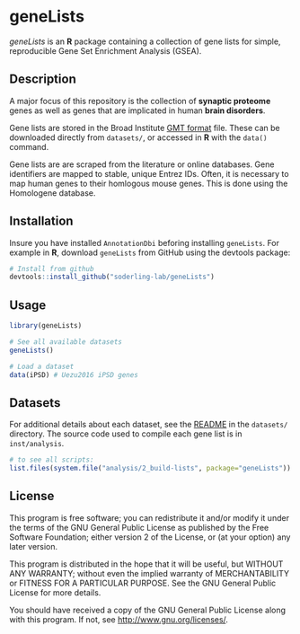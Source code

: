 # geneLists

_geneLists_ is an __R__ package containing a collection of
gene lists for simple, reproducible Gene Set Enrichment Analysis (GSEA).


## Description
A major focus of this repository is the collection of __synaptic proteome__
genes as well as genes that are implicated in human __brain disorders__.

Gene lists are stored in the Broad Institute [GMT
format](https://bit.ly/38gtRLW) file.  These can be downloaded directly from
`datasets/`, or accessed in __R__ with the `data()` command.

Gene lists are are scraped from the literature or online databases. Gene
identifiers are mapped to stable, unique Entrez IDs. Often, it is
necessary to map human genes to their homlogous mouse genes. This is done using
the Homologene database.

## Installation
Insure you have installed `AnnotationDbi` beforing installing `geneLists`.
For example in __R__, download `geneLists` from GitHub using the devtools package:

```R
# Install from github
devtools::install_github("soderling-lab/geneLists")
```

## Usage

```R
library(geneLists)

# See all available datasets
geneLists()

# Load a dataset
data(iPSD) # Uezu2016 iPSD genes

```

## Datasets
For additional details about each dataset, see the [README](./datasets/README.md)
in the `datasets/` directory. The source code used to compile each gene list is
in `inst/analysis`.

```R
# to see all scripts:
list.files(system.file("analysis/2_build-lists", package="geneLists"))

```

## License
This program is free software; you can redistribute it and/or modify it under
the terms of the GNU General Public License as published by the Free Software
Foundation; either version 2 of the License, or (at your option) any later version.

This program is distributed in the hope that it will be useful, but WITHOUT ANY WARRANTY;
without even the implied warranty of MERCHANTABILITY or FITNESS FOR A PARTICULAR PURPOSE.
See the GNU General Public License for more details.

You should have received a copy of the GNU General Public License along with this program.
If not, see http://www.gnu.org/licenses/.
